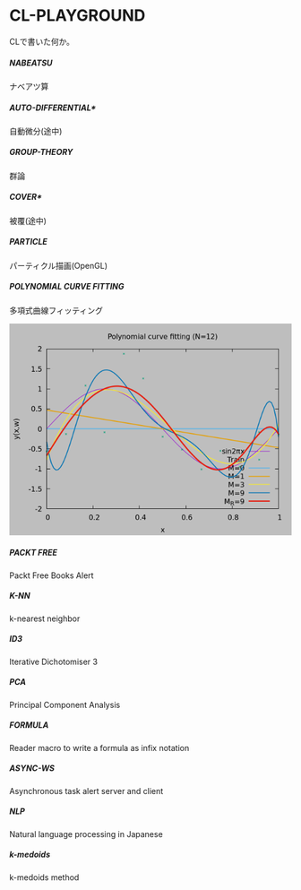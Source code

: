 # CL-PLAYGROUND

CLで書いた何か。

##### NABEATSU  
ナベアツ算


##### AUTO-DIFFERENTIAL*  
自動微分(途中)


##### GROUP-THEORY  
群論


##### COVER*  
被覆(途中)


##### PARTICLE  
パーティクル描画(OpenGL)

##### POLYNOMIAL CURVE FITTING
多項式曲線フィッティング

![多項式曲線フィッティング](fitting/fitting.png)

##### PACKT FREE
Packt Free Books Alert

##### K-NN
k-nearest neighbor

##### ID3
Iterative Dichotomiser 3

##### PCA
Principal Component Analysis

##### FORMULA
Reader macro to write a formula as infix notation

##### ASYNC-WS
Asynchronous task alert server and client

##### NLP
Natural language processing in Japanese

##### k-medoids
k-medoids method

